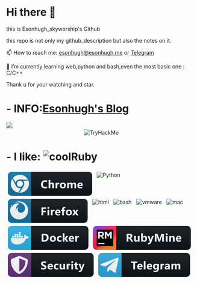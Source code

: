 # Hi there 👋


this is Esonhugh_skyworship's Github 


this repo is not only my github_description but also the notes on it.


📫 How to reach me: esonhugh@esonhugh.me or [Telegram](https://t.me/esonhugh_skywalker)


🌱 I’m currently learning web,python and bash,even the most basic one : C/C++


Thank u for your watching and star.

# - INFO:[Esonhugh's Blog](https://esonhugh.me/tabs/about)

<img src="https://github-readme-stats.vercel.app/api?username=esonhugh&show_icons=true&theme=tokyonight&count_private=true">
<!-- <img src="https://github-readme-stats.vercel.app/api/top-langs/?username=esonhugh&layout=compact" width=415px height=310px> -->

<center>
<img src="https://tryhackme-badges.s3.amazonaws.com/Skyworship.png" alt="TryHackMe">
</center>


# - I like: <img src="https://upload.wikimedia.org/wikipedia/commons/7/73/Ruby_logo.svg" width=20px alt="coolRuby"></img>

<p align="left">
  <!-- For more icons please follow  https://github.com/MikeCodesDotNET/ColoredBadges -->
  <img src="https://github.com/MikeCodesDotNET/ColoredBadges/blob/master/svg/dev/misc/chrome.svg" alt"Chrome"  style="vertical-align:top; margin:4px">
  <img src="https://raw.githubusercontent.com/Quadrified/Quadrified/master/assets/svg/dev/languages/python.svg" alt="Python" style="vertical-align:top; margin:4px">
  <img src="https://github.com/MikeCodesDotNET/ColoredBadges/blob/master/svg/dev/misc/firefox.svg" alt="firefox" style="vertical-align:top; margin:4px">
  <img src="https://github.com/Quadrified/Quadrified/blob/master/assets/svg/dev/languages/html.svg" alt="html" style="vertical-align:top; margin:4px">
  <img src="https://github.com/Quadrified/Quadrified/blob/master/assets/svg/dev/tools/bash.svg" alt="bash" style="vertical-align:top; margin:4px">
  <img src="https://github.com/Quadrified/Quadrified/blob/master/assets/svg/dev/tools/vmware.svg" alt="vmware" style="vertical-align:top; margin:4px">
  <img src="https://github.com/Quadrified/Quadrified/blob/master/assets/svg/devices/mac.svg" alt="mac" style="vertical-align:top; margin:4px">
  <img src="https://github.com/MikeCodesDotNET/ColoredBadges/blob/master/svg/dev/tools/docker.svg" alt="docker" style="vertical-align:top; margin:4px">
  <img src="https://github.com/MikeCodesDotNET/ColoredBadges/blob/master/svg/dev/tools/jetbrains_rubymine.svg" alt="rubymine" style="vertical-align:top;margin:4px">
  <img src="https://raw.githubusercontent.com/MikeCodesDotNET/ColoredBadges/master/svg/dev/misc/security.svg" alt="security" style="vertical-align:top;margin:4px">
  <img src="https://raw.githubusercontent.com/MikeCodesDotNET/ColoredBadges/master/svg/social/telegram.svg" alt="telegram" style="vertical-align:top;margin:4px">
</p>
<!--
**Esonhugh/Esonhugh** is a ✨ _special_ ✨ repository because its `README.md` (this file) appears on your GitHub profile.
Here are some ideas to get you started:
- 🔭 I’m currently working on ...
- 🌱 I’m currently learning ...
- 👯 I’m looking to collaborate on ...
- 🤔 I’m looking for help with ...
- 💬 Ask me about ...
- 📫 How to reach me: ...
- 😄 Pronouns: ...
- ⚡ Fun fact: ...
-->
